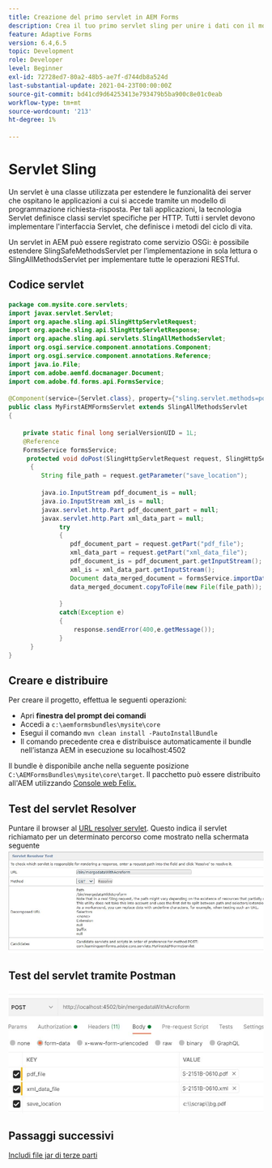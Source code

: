 ```yaml
---
title: Creazione del primo servlet in AEM Forms
description: Crea il tuo primo servlet sling per unire i dati con il modello di modulo.
feature: Adaptive Forms
version: 6.4,6.5
topic: Development
role: Developer
level: Beginner
exl-id: 72728ed7-80a2-48b5-ae7f-d744db8a524d
last-substantial-update: 2021-04-23T00:00:00Z
source-git-commit: bd41cd9d64253413e793479b5ba900c8e01c0eab
workflow-type: tm+mt
source-wordcount: '213'
ht-degree: 1%

---
```


# Servlet Sling

Un servlet è una classe utilizzata per estendere le funzionalità dei server che ospitano le applicazioni a cui si accede tramite un modello di programmazione richiesta-risposta. Per tali applicazioni, la tecnologia Servlet definisce classi servlet specifiche per HTTP.
Tutti i servlet devono implementare l&#39;interfaccia Servlet, che definisce i metodi del ciclo di vita.


Un servlet in AEM può essere registrato come servizio OSGi: è possibile estendere SlingSafeMethodsServlet per l’implementazione in sola lettura o SlingAllMethodsServlet per implementare tutte le operazioni RESTful.

## Codice servlet

```java
package com.mysite.core.servlets;
import javax.servlet.Servlet;
import org.apache.sling.api.SlingHttpServletRequest;
import org.apache.sling.api.SlingHttpServletResponse;
import org.apache.sling.api.servlets.SlingAllMethodsServlet;
import org.osgi.service.component.annotations.Component;
import org.osgi.service.component.annotations.Reference;
import java.io.File;
import com.adobe.aemfd.docmanager.Document;
import com.adobe.fd.forms.api.FormsService;

@Component(service={Servlet.class}, property={"sling.servlet.methods=post", "sling.servlet.paths=/bin/mergedataWithAcroform"})
public class MyFirstAEMFormsServlet extends SlingAllMethodsServlet
{
    
    private static final long serialVersionUID = 1L;
    @Reference
    FormsService formsService;
     protected void doPost(SlingHttpServletRequest request, SlingHttpServletResponse response)
      { 
         String file_path = request.getParameter("save_location");
         
         java.io.InputStream pdf_document_is = null;
         java.io.InputStream xml_is = null;
         javax.servlet.http.Part pdf_document_part = null;
         javax.servlet.http.Part xml_data_part = null;
              try
              {
                 pdf_document_part = request.getPart("pdf_file");
                 xml_data_part = request.getPart("xml_data_file");
                 pdf_document_is = pdf_document_part.getInputStream();
                 xml_is = xml_data_part.getInputStream();
                 Document data_merged_document = formsService.importData(new Document(pdf_document_is), new Document(xml_is));
                 data_merged_document.copyToFile(new File(file_path));
                 
              }
              catch(Exception e)
              {
                  response.sendError(400,e.getMessage());
              }
      }
}
```

## Creare e distribuire

Per creare il progetto, effettua le seguenti operazioni:

* Apri **finestra del prompt dei comandi**
* Accedi a `c:\aemformsbundles\mysite\core`
* Esegui il comando `mvn clean install -PautoInstallBundle`
* Il comando precedente crea e distribuisce automaticamente il bundle nell’istanza AEM in esecuzione su localhost:4502

Il bundle è disponibile anche nella seguente posizione `C:\AEMFormsBundles\mysite\core\target`. Il pacchetto può essere distribuito all&#39;AEM utilizzando [Console web Felix.](http://localhost:4502/system/console/bundles)


## Test del servlet Resolver

Puntare il browser al [URL resolver servlet](http://localhost:4502/system/console/servletresolver?url=%2Fbin%2FmergedataWithAcroform&amp;method=POST). Questo indica il servlet richiamato per un determinato percorso come mostrato nella schermata seguente
![servlet-resolver](assets/servlet-resolver.JPG)

## Test del servlet tramite Postman

![Test del servlet tramite Postman](assets/test-servlet-postman.JPG)

## Passaggi successivi

[Includi file jar di terze parti](./include-third-party-jars.md)

